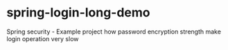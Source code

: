 # spring-login-long-demo
Spring security - Example project how password encryption strength make login operation very slow
